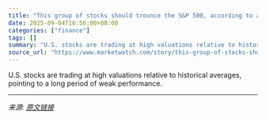 ```yaml
---
title: "This group of stocks should trounce the S&P 500, according to a veteran money manager"
date: 2025-09-04T16:56:00+08:00
categories: ["finance"]
tags: []
summary: "U.S. stocks are trading at high valuations relative to historical averages, pointing to a long period of weak performance."
source_url: "https://www.marketwatch.com/story/this-group-of-stocks-should-trounce-the-s-p-500-according-to-a-veteran-money-manager-4581ec19?mod=mw_rss_topstories"
---
```


U.S. stocks are trading at high valuations relative to historical averages, pointing to a long period of weak performance.

---

*来源: [原文链接](https://www.marketwatch.com/story/this-group-of-stocks-should-trounce-the-s-p-500-according-to-a-veteran-money-manager-4581ec19?mod=mw_rss_topstories)*
